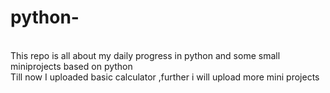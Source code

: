 # python-
<br>
This repo is all about my daily progress in python and some small miniprojects based on  python 
<br> 
Till now I uploaded basic calculator ,further i will upload more mini projects
